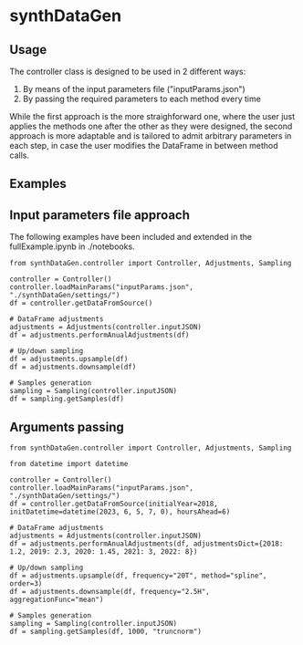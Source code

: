 # synthDataGen

## Usage

The controller class is designed to be used in 2 different ways:
1. By means of the input parameters file ("inputParams.json")
2. By passing the required parameters to each method every time

While the first approach is the more straighforward one, where the user just applies the methods one after the other as they were designed, the second approach is more adaptable and is tailored to admit arbitrary parameters in each step, in case the user modifies the DataFrame in between method calls.

## Examples

## Input parameters file approach

The following examples have been included and extended in the fullExample.ipynb in ./notebooks.

```
from synthDataGen.controller import Controller, Adjustments, Sampling

controller = Controller()
controller.loadMainParams("inputParams.json", "./synthDataGen/settings/")
df = controller.getDataFromSource()

# DataFrame adjustments
adjustments = Adjustments(controller.inputJSON)
df = adjustments.performAnualAdjustments(df)

# Up/down sampling
df = adjustments.upsample(df)
df = adjustments.downsample(df)

# Samples generation
sampling = Sampling(controller.inputJSON)
df = sampling.getSamples(df)
```

## Arguments passing

```
from synthDataGen.controller import Controller, Adjustments, Sampling

from datetime import datetime

controller = Controller()
controller.loadMainParams("inputParams.json", "./synthDataGen/settings/")
df = controller.getDataFromSource(initialYear=2018, initDatetime=datetime(2023, 6, 5, 7, 0), hoursAhead=6)

# DataFrame adjustments
adjustments = Adjustments(controller.inputJSON)
df = adjustments.performAnualAdjustments(df, adjustmentsDict={2018: 1.2, 2019: 2.3, 2020: 1.45, 2021: 3, 2022: 8})

# Up/down sampling
df = adjustments.upsample(df, frequency="20T", method="spline", order=3)
df = adjustments.downsample(df, frequency="2.5H", aggregationFunc="mean")

# Samples generation
sampling = Sampling(controller.inputJSON)
df = sampling.getSamples(df, 1000, "truncnorm")
```